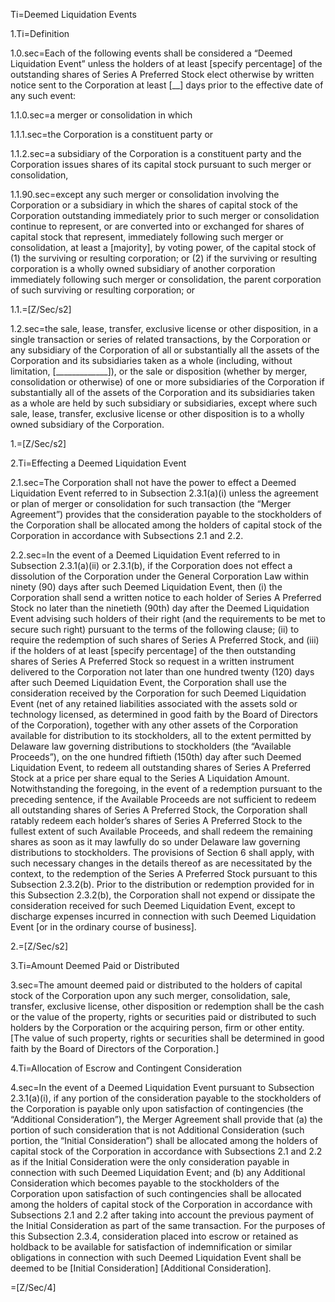 Ti=Deemed Liquidation Events

1.Ti=Definition

1.0.sec=Each of the following events shall be considered a “Deemed Liquidation Event” unless the holders of at least [specify percentage] of the outstanding shares of Series A Preferred Stock elect otherwise by written notice sent to the Corporation at least [__] days prior to the effective date of any such event:

1.1.0.sec=a merger or consolidation in which 

1.1.1.sec=the Corporation is a constituent party or 

1.1.2.sec=a subsidiary of the Corporation is a constituent party and the Corporation issues shares of its capital stock pursuant to such merger or consolidation, 

1.1.90.sec=except any such merger or consolidation involving the Corporation or a subsidiary in which the shares of capital stock of the Corporation outstanding immediately prior to such merger or consolidation continue to represent, or are converted into or exchanged for shares of capital stock that represent, immediately following such merger or consolidation, at least a [majority], by voting power, of the capital stock of (1) the surviving or resulting corporation; or (2) if the surviving or resulting corporation is a wholly owned subsidiary of another corporation immediately following such merger or consolidation, the parent corporation of such surviving or resulting corporation; or

1.1.=[Z/Sec/s2]

1.2.sec=the sale, lease, transfer, exclusive license or other disposition, in a single transaction or series of related transactions, by the Corporation or any subsidiary of the Corporation of all or substantially all the assets of the Corporation and its subsidiaries taken as a whole (including, without limitation, [_____________]), or the sale or disposition (whether by merger, consolidation or otherwise) of one or more subsidiaries of the Corporation if substantially all of the assets of the Corporation and its subsidiaries taken as a whole are held by such subsidiary or subsidiaries, except where such sale, lease, transfer, exclusive license or other disposition is to a wholly owned subsidiary of the Corporation.

1.=[Z/Sec/s2]

2.Ti=Effecting a Deemed Liquidation Event 
 
2.1.sec=The Corporation shall not have the power to effect a Deemed Liquidation Event referred to in Subsection 2.3.1(a)(i) unless the agreement or plan of merger or consolidation for such transaction (the “Merger Agreement”) provides that the consideration payable to the stockholders of the Corporation shall be allocated among the holders of capital stock of the Corporation in accordance with Subsections 2.1 and 2.2.

2.2.sec=In the event of a Deemed Liquidation Event referred to in Subsection 2.3.1(a)(ii) or 2.3.1(b), if the Corporation does not effect a dissolution of the Corporation under the General Corporation Law within ninety (90) days after such Deemed Liquidation Event, then (i) the Corporation shall send a written notice to each holder of Series A Preferred Stock no later than the ninetieth (90th) day after the Deemed Liquidation Event advising such holders of their right (and the requirements to be met to secure such right) pursuant to the terms of the following clause; (ii) to require the redemption of such shares of Series A Preferred Stock, and (iii) if the holders of at least [specify percentage] of the then outstanding shares of Series A Preferred Stock so request in a written instrument delivered to the Corporation not later than one hundred twenty (120) days after such Deemed Liquidation Event, the Corporation shall use the consideration received by the Corporation for such Deemed Liquidation Event (net of any retained liabilities associated with the assets sold or technology licensed, as determined in good faith by the Board of Directors of the Corporation), together with any other assets of the Corporation available for distribution to its stockholders, all to the extent permitted by Delaware law governing distributions to stockholders (the “Available Proceeds”), on the one hundred fiftieth (150th) day after such Deemed Liquidation Event, to redeem all outstanding shares of Series A Preferred Stock at a price per share equal to the Series A Liquidation Amount.  Notwithstanding the foregoing, in the event of a redemption pursuant to the preceding sentence, if the Available Proceeds are not sufficient to redeem all outstanding shares of Series A Preferred Stock, the Corporation shall ratably redeem each holder’s shares of Series A Preferred Stock to the fullest extent of such Available Proceeds, and shall redeem the remaining shares as soon as it may lawfully do so under Delaware law governing distributions to stockholders.  The provisions of Section 6 shall apply, with such necessary changes in the details thereof as are necessitated by the context, to the redemption of the Series A Preferred Stock pursuant to this Subsection 2.3.2(b).  Prior to the distribution or redemption provided for in this Subsection 2.3.2(b), the Corporation shall not expend or dissipate the consideration received for such Deemed Liquidation Event, except to discharge expenses incurred in connection with such Deemed Liquidation Event [or in the ordinary course of business].

2.=[Z/Sec/s2]

3.Ti=Amount Deemed Paid or Distributed

3.sec=The amount deemed paid or distributed to the holders of capital stock of the Corporation upon any such merger, consolidation, sale, transfer, exclusive license, other disposition or redemption shall be the cash or the value of the property, rights or securities paid or distributed to such holders by the Corporation or the acquiring person, firm or other entity.  [The value of such property, rights or securities shall be determined in good faith by the Board of Directors of the Corporation.]

4.Ti=Allocation of Escrow and Contingent Consideration

4.sec=In the event of a Deemed Liquidation Event pursuant to Subsection 2.3.1(a)(i), if any portion of the consideration payable to the stockholders of the Corporation is payable only upon satisfaction of contingencies (the “Additional Consideration”), the Merger Agreement shall provide that (a) the portion of such consideration that is not Additional Consideration (such portion, the “Initial Consideration”) shall be allocated among the holders of capital stock of the Corporation in accordance with Subsections 2.1 and 2.2 as if the Initial Consideration were the only consideration payable in connection with such Deemed Liquidation Event; and (b) any Additional Consideration which becomes payable to the stockholders of the Corporation upon satisfaction of such contingencies shall be allocated among the holders of capital stock of the Corporation in accordance with Subsections 2.1 and 2.2 after taking into account the previous payment of the Initial Consideration as part of the same transaction.  For the purposes of this Subsection 2.3.4, consideration placed into escrow or retained as holdback to be available for satisfaction of indemnification or similar obligations in connection with such Deemed Liquidation Event shall be deemed to be [Initial Consideration] [Additional Consideration]. 

=[Z/Sec/4]

